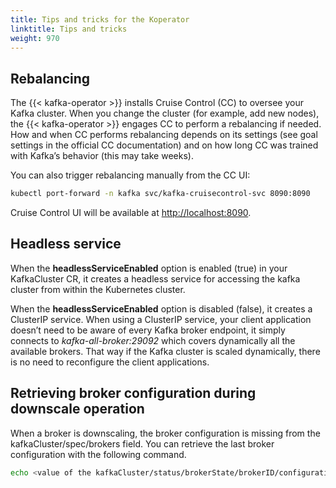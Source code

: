 ```yaml
---
title: Tips and tricks for the Koperator
linktitle: Tips and tricks
weight: 970
---
```


## Rebalancing

The {{< kafka-operator >}} installs Cruise Control (CC) to oversee your Kafka cluster. When you change the cluster (for example, add new nodes), the {{< kafka-operator >}} engages CC to perform a rebalancing if needed. How and when CC performs rebalancing depends on its settings (see goal settings in the official CC documentation) and on how long CC was trained with Kafka’s behavior (this may take weeks).

You can also trigger rebalancing manually from the CC UI:

```bash
kubectl port-forward -n kafka svc/kafka-cruisecontrol-svc 8090:8090
```

Cruise Control UI will be available at [http://localhost:8090](http://localhost:8090).

## Headless service

When the **headlessServiceEnabled** option is enabled (true) in your KafkaCluster CR, it creates a headless service for accessing the kafka cluster from within the Kubernetes cluster.

When the **headlessServiceEnabled** option is disabled (false), it creates a ClusterIP service. When using a ClusterIP service, your client application doesn’t need to be aware of every Kafka broker endpoint, it simply connects to *kafka-all-broker:29092* which covers dynamically all the available brokers. That way if the Kafka cluster is scaled dynamically, there is no need to reconfigure the client applications.

## Retrieving broker configuration during downscale operation

When a broker is downscaling, the broker configuration is missing from the kafkaCluster/spec/brokers field. You can retrieve the last broker configuration with the following command.

```bash
echo <value of the kafkaCluster/status/brokerState/brokerID/configurationBackup> | base64 -d | gzip -d
```
